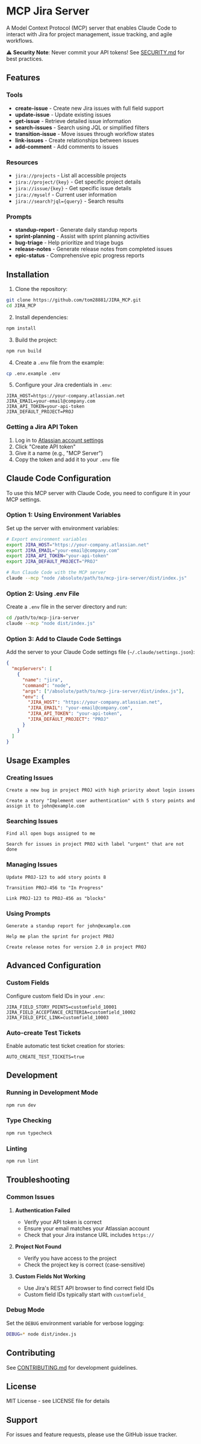 # MCP Jira Server

A Model Context Protocol (MCP) server that enables Claude Code to interact with Jira for project management, issue tracking, and agile workflows.

⚠️ **Security Note**: Never commit your API tokens! See [SECURITY.md](SECURITY.md) for best practices.

## Features

### Tools
- **create-issue** - Create new Jira issues with full field support
- **update-issue** - Update existing issues
- **get-issue** - Retrieve detailed issue information
- **search-issues** - Search using JQL or simplified filters
- **transition-issue** - Move issues through workflow states
- **link-issues** - Create relationships between issues
- **add-comment** - Add comments to issues

### Resources
- `jira://projects` - List all accessible projects
- `jira://project/{key}` - Get specific project details
- `jira://issue/{key}` - Get specific issue details
- `jira://myself` - Current user information
- `jira://search?jql={query}` - Search results

### Prompts
- **standup-report** - Generate daily standup reports
- **sprint-planning** - Assist with sprint planning activities
- **bug-triage** - Help prioritize and triage bugs
- **release-notes** - Generate release notes from completed issues
- **epic-status** - Comprehensive epic progress reports

## Installation

1. Clone the repository:
```bash
git clone https://github.com/tom28881/JIRA_MCP.git
cd JIRA_MCP
```

2. Install dependencies:
```bash
npm install
```

3. Build the project:
```bash
npm run build
```

4. Create a `.env` file from the example:
```bash
cp .env.example .env
```

5. Configure your Jira credentials in `.env`:
```env
JIRA_HOST=https://your-company.atlassian.net
JIRA_EMAIL=your-email@company.com
JIRA_API_TOKEN=your-api-token
JIRA_DEFAULT_PROJECT=PROJ
```

### Getting a Jira API Token

1. Log in to [Atlassian account settings](https://id.atlassian.com/manage-profile/security/api-tokens)
2. Click "Create API token"
3. Give it a name (e.g., "MCP Server")
4. Copy the token and add it to your `.env` file

## Claude Code Configuration

To use this MCP server with Claude Code, you need to configure it in your MCP settings.

### Option 1: Using Environment Variables

Set up the server with environment variables:

```bash
# Export environment variables
export JIRA_HOST="https://your-company.atlassian.net"
export JIRA_EMAIL="your-email@company.com"
export JIRA_API_TOKEN="your-api-token"
export JIRA_DEFAULT_PROJECT="PROJ"

# Run Claude Code with the MCP server
claude --mcp "node /absolute/path/to/mcp-jira-server/dist/index.js"
```

### Option 2: Using .env File

Create a `.env` file in the server directory and run:

```bash
cd /path/to/mcp-jira-server
claude --mcp "node dist/index.js"
```

### Option 3: Add to Claude Code Settings

Add the server to your Claude Code settings file (`~/.claude/settings.json`):

```json
{
  "mcpServers": [
    {
      "name": "jira",
      "command": "node",
      "args": ["/absolute/path/to/mcp-jira-server/dist/index.js"],
      "env": {
        "JIRA_HOST": "https://your-company.atlassian.net",
        "JIRA_EMAIL": "your-email@company.com",
        "JIRA_API_TOKEN": "your-api-token",
        "JIRA_DEFAULT_PROJECT": "PROJ"
      }
    }
  ]
}
```

## Usage Examples

### Creating Issues

```
Create a new bug in project PROJ with high priority about login issues
```

```
Create a story "Implement user authentication" with 5 story points and assign it to john@example.com
```

### Searching Issues

```
Find all open bugs assigned to me
```

```
Search for issues in project PROJ with label "urgent" that are not done
```

### Managing Issues

```
Update PROJ-123 to add story points 8
```

```
Transition PROJ-456 to "In Progress"
```

```
Link PROJ-123 to PROJ-456 as "blocks"
```

### Using Prompts

```
Generate a standup report for john@example.com
```

```
Help me plan the sprint for project PROJ
```

```
Create release notes for version 2.0 in project PROJ
```

## Advanced Configuration

### Custom Fields

Configure custom field IDs in your `.env`:

```env
JIRA_FIELD_STORY_POINTS=customfield_10001
JIRA_FIELD_ACCEPTANCE_CRITERIA=customfield_10002
JIRA_FIELD_EPIC_LINK=customfield_10003
```

### Auto-create Test Tickets

Enable automatic test ticket creation for stories:

```env
AUTO_CREATE_TEST_TICKETS=true
```

## Development

### Running in Development Mode

```bash
npm run dev
```

### Type Checking

```bash
npm run typecheck
```

### Linting

```bash
npm run lint
```

## Troubleshooting

### Common Issues

1. **Authentication Failed**
   - Verify your API token is correct
   - Ensure your email matches your Atlassian account
   - Check that your Jira instance URL includes `https://`

2. **Project Not Found**
   - Verify you have access to the project
   - Check the project key is correct (case-sensitive)

3. **Custom Fields Not Working**
   - Use Jira's REST API browser to find correct field IDs
   - Custom field IDs typically start with `customfield_`

### Debug Mode

Set the `DEBUG` environment variable for verbose logging:

```bash
DEBUG=* node dist/index.js
```

## Contributing

See [CONTRIBUTING.md](CONTRIBUTING.md) for development guidelines.

## License

MIT License - see LICENSE file for details

## Support

For issues and feature requests, please use the GitHub issue tracker.